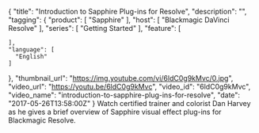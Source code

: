 {
  "title": "Introduction to Sapphire Plug-ins for Resolve",
  "description": "",
  "tagging": {
    "product": [
      "Sapphire"
    ],
    "host": [
      "Blackmagic DaVinci Resolve"
    ],
    "series": [
      "Getting Started"
    ],
    "feature": [

    ],
    "language": [
      "English"
    ]
  },
  "thumbnail_url": "https://img.youtube.com/vi/6ldC0g9kMvc/0.jpg",
  "video_url": "https://youtu.be/6ldC0g9kMvc",
  "video_id": "6ldC0g9kMvc",
  "video_name": "introduction-to-sapphire-plug-ins-for-resolve",
  "date": "2017-05-26T13:58:00Z"
}
Watch certified trainer and colorist Dan Harvey as he gives a brief overview of Sapphire visual effect plug-ins for Blackmagic Resolve.
